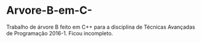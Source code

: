 # Arvore-B-em-C-
Trabalho de árvore B feito em C++ para a disciplina de Técnicas Avançadas de Programação 2016-1.
Ficou incompleto.
